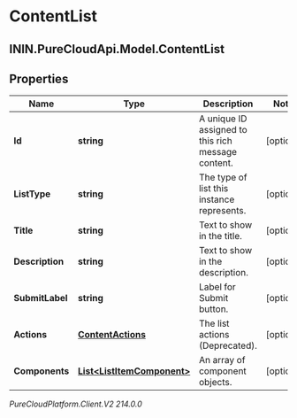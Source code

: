 # ContentList

## ININ.PureCloudApi.Model.ContentList

## Properties

|Name | Type | Description | Notes|
|------------ | ------------- | ------------- | -------------|
| **Id** | **string** | A unique ID assigned to this rich message content. | [optional] |
| **ListType** | **string** | The type of list this instance represents. | [optional] |
| **Title** | **string** | Text to show in the title. | [optional] |
| **Description** | **string** | Text to show in the description. | [optional] |
| **SubmitLabel** | **string** | Label for Submit button. | [optional] |
| **Actions** | [**ContentActions**](ContentActions) | The list actions (Deprecated). | [optional] |
| **Components** | [**List&lt;ListItemComponent&gt;**](ListItemComponent) | An array of component objects. | [optional] |



_PureCloudPlatform.Client.V2 214.0.0_
